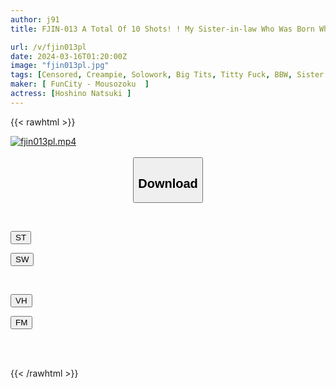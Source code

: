 ```yaml
---
author: j91
title: FJIN-013 A Total Of 10 Shots! ! My Sister-in-law Who Was Born When My Parents Remarried Is A Mourning Woman! I Was Creampied By My Sloppy Yet Erotic Defenseless Big-breasted Sister... Natsuki Hoshino

url: /v/fjin013pl
date: 2024-03-16T01:20:00Z
image: "fjin013pl.jpg"
tags: [Censored, Creampie, Solowork, Big Tits, Titty Fuck, BBW, Sister	]
maker: [ FunCity - Mousozoku  ]
actress: [Hoshino Natsuki ]
---
```



{{< rawhtml >}}

<div class="video" data-videoid="eV3Wl0wrDzuYz7L">
    <a href="javascript:;">
        <img src="/v/fjin013pl/fjin013pl.jpg" width="WIDTH" height="HEIGHT" alt="fjin013pl.mp4" loading="lazy">
    </a>
</div>

<script type="text/javascript" src="https://j91.asia/asset/on-demand-st.js"></script>

<br>
  <link rel="stylesheet" href="https://j91.asia/asset/bs5.css">
  
  <center>
  <button class="btn btn-primary" type="button" data-bs-toggle="collapse" data-bs-target=".multi-collapse" aria-expanded="false" aria-controls="multiCollapseExample1 multiCollapseExample2"><h2>Download</h2></button></center>
</p>
<div class="row">
  <div class="col">
    <div class="collapse multi-collapse" id="multiCollapseExample1">
      <div class="card card-body">
	      	      <br>
<div class="buttons">  
<p><a href="https://streamtape.to/v/eV3Wl0wrDzuYz7L" target="_blank"><button class="btn-hover color-3"><i class="fa fa-download"></i> ST</button></a></p>
<p><a href="https://asnwish.com/e637e3qby0km" target="_blank"><button class="btn-hover color-2"><i class="fa fa-download"></i> SW</button></a></p></div>
    </div>
  </div>
</div>
  <div class="col">
    <div class="collapse multi-collapse" id="multiCollapseExample2">
      <div class="card card-body">
	      <br>
<div class="buttons">
<p><a href="javascript:;"><button class="btn-hover color-9"><i class="fa fa-download"></i> VH</button></a></p>
<p><a href="https://filemoon.sx/d/7h6ig8l3jbq1"><button class="btn-hover color-8"><i class="fa fa-download"></i> FM</button></a></p></div>
<br><br>
      </div>
    </div>
  </div>
</div>

{{< /rawhtml >}}